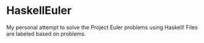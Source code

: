 # HaskellEuler
My personal attempt to solve the Project Euler problems using Haskell!
Files are labeled based on problems.
